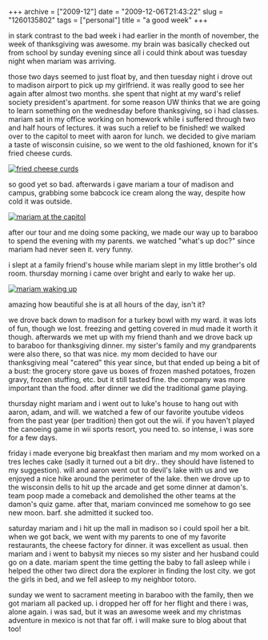 +++
archive = ["2009-12"]
date = "2009-12-06T21:43:22"
slug = "1260135802"
tags = ["personal"]
title = "a good week"
+++

in stark contrast to the bad week i had earlier in the month of november,
the week of thanksgiving was awesome. my brain was basically checked out
from school by sunday evening since all i could think about was tuesday
night when mariam was arriving.

those two days seemed to just float by, and then tuesday night i drove out
to madison airport to pick up my girlfriend. it was really good to see her
again after almost two months. she spent that night at my ward's relief
society president's apartment. for some reason UW thinks that we are going
to learn something on the wednesday before thanksgiving, so i had classes.
mariam sat in my office working on homework while i suffered through two
and half hours of lectures. it was such a relief to be finished! we walked
over to the capitol to meet with aaron for lunch. we decided to give
mariam a taste of wisconsin cuisine, so we went to the old fashioned,
known for it's fried cheese curds.

[![fried cheese curds][1]][2]

so good yet so bad. afterwards i gave mariam a tour of madison and campus,
grabbing some babcock ice cream along the way, despite how cold it was
outside.

[![mariam at the capitol][3]][4]

after our tour and me doing some packing, we made our way up to baraboo to
spend the evening with my parents. we watched "what's up doc?" since
mariam had never seen it. very funny.

i slept at a family friend's house while mariam slept in my little
brother's old room. thursday morning i came over bright and early to wake
her up.

[![mariam waking up][5]][6]

amazing how beautiful she is at all hours of the day, isn't it?

we drove back down to madison for a turkey bowl with my ward. it was lots
of fun, though we lost. freezing and getting covered in mud made it worth
it though. afterwards we met up with my friend thanh and we drove back up
to baraboo for thanksgiving dinner. my sister's family and my grandparents
were also there, so that was nice. my mom decided to have our thanksgiving
meal "catered" this year since, but that ended up being a bit of a bust:
the grocery store gave us boxes of frozen mashed potatoes, frozen gravy,
frozen stuffing, etc. but it still tasted fine. the company was more
important than the food. after dinner we did the traditional game playing.

thursday night mariam and i went out to luke's house to hang out with
aaron, adam, and will. we watched a few of our favorite youtube videos
from the past year (per tradition) then got out the wii. if you haven't
played the canoeing game in wii sports resort, you need to. so intense,
i was sore for a few days.

friday i made everyone big breakfast then mariam and my mom worked on
a tres leches cake (sadly it turned out a bit dry.. they should have
listened to my suggestion). will and aaron went out to devil's lake with
us and we enjoyed a nice hike around the perimeter of the lake. then we
drove up to the wisconsin dells to hit up the arcade and get some dinner
at damon's. team poop made a comeback and demolished the other teams at
the damon's quiz game. after that, mariam convinced me somehow to go see
new moon. barf. she admitted it sucked too.

saturday mariam and i hit up the mall in madison so i could spoil her
a bit. when we got back, we went with my parents to one of my favorite
restaurants, the cheese factory for dinner. it was excellent as usual.
then mariam and i went to babysit my nieces so my sister and her husband
could go on a date. mariam spent the time getting the baby to fall asleep
while i helped the other two direct dora the explorer in finding the lost
city. we got the girls in bed, and we fell asleep to my neighbor totoro.

sunday we went to sacrament meeting in baraboo with the family, then we
got mariam all packed up. i dropped her off for her flight and there
i was, alone again. i was sad, but it was an awesome week and my christmas
adventure in mexico is not that far off. i will make sure to blog about
that too!

[1]: http://farm3.static.flickr.com/2761/4148754009_7d4594f3b8.jpg
[2]: http://www.flickr.com/photos/28471535@N02/4148754009 (View 'fried cheese curds' on Flickr.com)
[3]: http://farm3.static.flickr.com/2791/4148754857_c8a02f9ea1.jpg
[4]: http://www.flickr.com/photos/28471535@N02/4148754857 (View 'mariam at the capitol' on Flickr.com)
[5]: http://farm3.static.flickr.com/2670/4149514978_2e369b05a9.jpg
[6]: http://www.flickr.com/photos/28471535@N02/4149514978 (View 'mariam waking up' on Flickr.com)

